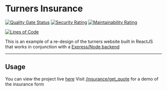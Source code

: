 # Turners Insurance

[![Quality Gate Status](https://sonarcloud.io/api/project_badges/measure?project=CaedanLavender_turners&metric=alert_status)](https://sonarcloud.io/summary/new_code?id=CaedanLavender_turners)
[![Security Rating](https://sonarcloud.io/api/project_badges/measure?project=CaedanLavender_turners&metric=security_rating)](https://sonarcloud.io/summary/new_code?id=CaedanLavender_turners)
[![Maintainability Rating](https://sonarcloud.io/api/project_badges/measure?project=CaedanLavender_turners&metric=sqale_rating)](https://sonarcloud.io/summary/new_code?id=CaedanLavender_turners)

[![Lines of Code](https://sonarcloud.io/api/project_badges/measure?project=CaedanLavender_turners&metric=ncloc)](https://sonarcloud.io/summary/new_code?id=CaedanLavender_turners)

This is an example of a re-design of the turners website built in ReactJS that works in conjunction with a [Express/Node backend](https://CaedanLavender/turners-api)


***
## Usage
You can view the project live [here](http://turners.herokuapp.com)
Visit [/insurance/get_quote](http://turners.herokuapp.com/insurance/get_quote) for a demo of the insurance form